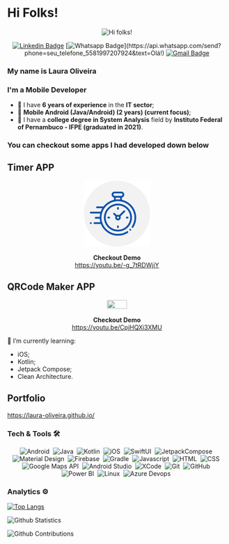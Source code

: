 # Hi Folks! 

<div align="center">
<img src="https://media.licdn.com/dms/image/D4D03AQFOXbt5U3Slig/profile-displayphoto-shrink_800_800/0/1709545079989?e=1715212800&v=beta&t=t7vD0Z6mQmkYSgv2UoCDj531VETZNDGwgE5hQiraKG4&fit=cover&mask=circle" class="circle" alt="Hi folks!" width="45%" height="45%"/>
</div>
</div>
 
<div align="center">
  
[![Linkedin Badge](https://img.shields.io/badge/-LinkedIn-blue?style=flat-square&logo=Linkedin&logoColor=white&link=https://www.linkedin.com/in/laura-oliveira-mobile/)](https://www.linkedin.com/in/laura-oliveira-mobile/)
[![Whatsapp Badge](https://img.shields.io/badge/-Whatsapp-4CA143?style=flat-square&labelColor=4CA143&logo=whatsapp&logoColor=white&link=https://api.whatsapp.com/send?phone=seu_telefone_5581997207924&text=Olá!)](https://api.whatsapp.com/send?phone=seu_telefone_5581997207924&text=Olá!)
[![Gmail Badge](https://img.shields.io/badge/-Gmail-c14438?style=flat-square&logo=Gmail&logoColor=white&link=mailto:laura.oliveira.tech@gmail.com)](mailto:laura.oliveira.tech@gmail.com)

</div>

### My name is Laura Oliveira 

### I'm a Mobile Developer

 - 🎯 I have **6 years of experience** in the **IT sector**;
 - 🎯 **Mobile Android (Java/Android) (2 years) (current focus)**;
 - 🎯 I have a **college degree in System Analysis** field by **Instituto Federal of Pernambuco - IFPE (graduated in 2021)**.

### You can checkout some apps I had developed down below

## Timer APP
<div align="center">
  <img src="https://raw.githubusercontent.com/Laura-Oliveira/QRCode-Maker/main/img/timer.png" width="30%" height="30%">
 
  **Checkout Demo** <br>
  https://youtu.be/-g_7tRDWjiY
</div>

## QRCode Maker APP
<div align="center">
  <img src="https://github.com/Laura-Oliveira/Laura-Oliveira/assets/12054959/b2db8ccc-fec9-4f62-b2bd-9c2f05b98d22" width="30%" height="30%">
 
  **Checkout Demo** <br>
  https://youtu.be/CpjHQXi3XMU
</div>
 
 🌱 I’m currently learning:
   * iOS;
   * Kotlin;
   * Jetpack Compose;
   * Clean Architecture.
  
 ## Portfolio 
https://laura-oliveira.github.io/

### Tech & Tools 🛠  
<div align="center">

![Android](https://img.shields.io/badge/-Android-05122A?style=for-the-badge&logo=android&logoColor=green)&nbsp;
![Java](https://img.shields.io/badge/-Java-05122A?style=for-the-badge&logo=java&logoColor=white)&nbsp;
![Kotlin](https://img.shields.io/badge/-Kotlin-05122A?style=for-the-badge&logo=kotlin)&nbsp;
![iOS](https://img.shields.io/badge/-iOS-05122A?style=for-the-badge&logo=apple)&nbsp;
![SwiftUI](https://img.shields.io/badge/-SwiftUI-05122A?style=for-the-badge&logo=swift)&nbsp;
![JetpackCompose](https://img.shields.io/badge/-JetpackCompose-05122A?style=for-the-badge&logo=jetpackcompose&logoColor=green)&nbsp;
![Material Design](https://img.shields.io/badge/-MaterialDesign-05122A?style=for-the-badge&logo=materialdesign&logoColor=white)&nbsp;
![Firebase](https://img.shields.io/badge/-Firebase-05122A?style=for-the-badge&logo=firebase)&nbsp;
![Gradle](https://img.shields.io/badge/-Gradle-05122A?style=for-the-badge&logo=gradle&logoColor=green)&nbsp;
![Javascript](https://img.shields.io/badge/-Javascript-05122A?style=for-the-badge&logo=javascript)&nbsp;
![HTML](https://img.shields.io/badge/-Html-05122A?style=for-the-badge&logo=html5)&nbsp;
![CSS](https://img.shields.io/badge/-Css-05122A?style=for-the-badge&logo=css3&logoColor=blue)&nbsp;
![Google Maps API](https://img.shields.io/badge/-GoogleMaps-05122A?style=for-the-badge&logo=googlemaps)&nbsp;
![Android Studio](https://img.shields.io/badge/-AndroidStudio-05122A?style=for-the-badge&logo=androidstudio&logoColor=green)&nbsp;
![XCode](https://img.shields.io/badge/-Xcode-05122A?style=for-the-badge&logo=xcode)&nbsp;
![Git](https://img.shields.io/badge/-Git-05122A?style=for-the-badge&logo=git)&nbsp;
![GitHub](https://img.shields.io/badge/-GitHub-05122A?style=for-the-badge&logo=github)&nbsp;
![Power BI](https://img.shields.io/badge/-PowerBi-05122A?style=for-the-badge&logo=powerbi)&nbsp;
![Linux](https://img.shields.io/badge/-Linux-05122A?style=for-the-badge&logo=linux&logoColor=white)&nbsp;
![Azure Devops](https://img.shields.io/badge/-AzureDevops-05122A?style=for-the-badge&logo=azuredevops&logoColor=blue)&nbsp;

</div>

### Analytics ⚙️

[![Top Langs](https://github-readme-stats.vercel.app/api/top-langs/?username=Laura-Oliveira&langs_count=8)](https://github.com/anuraghazra/github-readme-stats)

![Github Statistics](https://github-readme-stats.vercel.app/api/?username=Laura-Oliveira&count_private=true&show_icons=true&PAT_1=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&theme=shades-of-purple)

![Github Contributions](https://github-readme-streak-stats.herokuapp.com/?user=Laura-Oliveira&hide_border=true&range=all_time&PAT_1=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&theme=shades-of-purple)
